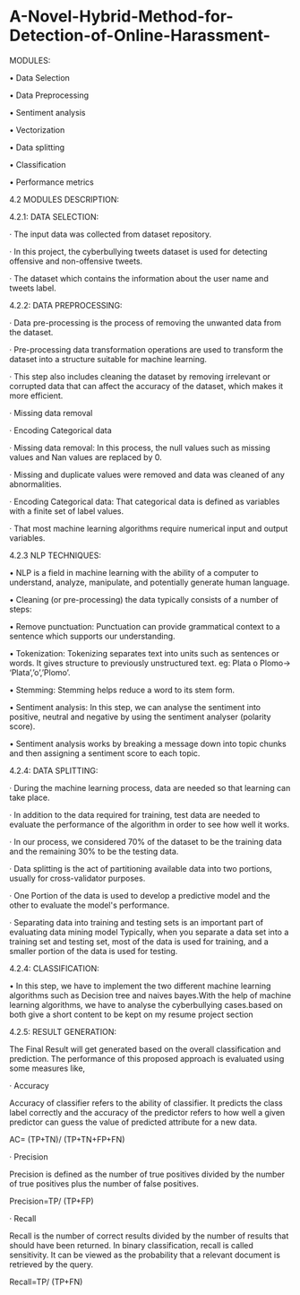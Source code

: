 # A-Novel-Hybrid-Method-for-Detection-of-Online-Harassment-

MODULES:

• Data Selection

• Data Preprocessing

• Sentiment analysis

• Vectorization

• Data splitting

• Classification

• Performance metrics

4.2 MODULES DESCRIPTION:

4.2.1: DATA SELECTION:

· The input data was collected from dataset repository.

· In this project, the cyberbullying tweets dataset is used for detecting offensive and non-offensive tweets.

· The dataset which contains the information about the user name and tweets label.


4.2.2: DATA PREPROCESSING:

· Data pre-processing is the process of removing the unwanted data from the dataset.

· Pre-processing data transformation operations are used to transform the dataset into a structure suitable for machine learning.

· This step also includes cleaning the dataset by removing irrelevant or corrupted data that can affect the accuracy of the dataset, which makes it more efficient.

· Missing data removal

· Encoding Categorical data

· Missing data removal: In this process, the null values such as missing values and Nan values are replaced by 0.

· Missing and duplicate values were removed and data was cleaned of any abnormalities.

· Encoding Categorical data: That categorical data is defined as variables with a finite set of label values.

· That most machine learning algorithms require numerical input and output variables.

4.2.3 NLP TECHNIQUES:

• NLP is a field in machine learning with the ability of a computer to understand, analyze, manipulate, and potentially generate human language.

• Cleaning (or pre-processing) the data typically consists of a number of steps:

• Remove punctuation: Punctuation can provide grammatical context to a sentence which supports our understanding.

• Tokenization: Tokenizing separates text into units such as sentences or words. It gives structure to previously unstructured text. eg: Plata o Plomo-> ‘Plata’,’o’,’Plomo’.

• Stemming: Stemming helps reduce a word to its stem form.

• Sentiment analysis: In this step, we can analyse the sentiment into positive, neutral and negative by using the sentiment analyser (polarity score).

• Sentiment analysis works by breaking a message down into topic chunks and then assigning a sentiment score to each topic.


4.2.4: DATA SPLITTING:

· During the machine learning process, data are needed so that learning can take place.

· In addition to the data required for training, test data are needed to evaluate the performance of the algorithm in order to see how well it works.

· In our process, we considered 70% of the dataset to be the training data and the remaining 30% to be the testing data.

· Data splitting is the act of partitioning available data into two portions, usually for cross-validator purposes.

· One Portion of the data is used to develop a predictive model and the other to evaluate the model's performance.

· Separating data into training and testing sets is an important part of evaluating data mining model
Typically, when you separate a data set into a training set and testing set, most of the data is used for training, and a smaller portion of the data is used for testing.


4.2.4: CLASSIFICATION:

• In this step, we have to implement the two different machine learning algorithms such as Decision tree and naives bayes.With the help of machine learning algorithms, we have to analyse the cyberbullying cases.based on both give a short content to be kept on my resume project section 

4.2.5: RESULT GENERATION:

The Final Result will get generated based on the overall classification and prediction. The performance of this proposed approach is evaluated using some measures like,

· Accuracy

Accuracy of classifier refers to the ability of classifier. It predicts the class label correctly and the accuracy of the predictor refers to how well a given predictor can guess the value of predicted attribute for a new data.

AC= (TP+TN)/ (TP+TN+FP+FN)

· Precision

Precision is defined as the number of true positives divided by the number of true positives plus the number of false positives.

Precision=TP/ (TP+FP)


· Recall

Recall is the number of correct results divided by the number of results that should have been returned. In binary classification, recall is called sensitivity. It can be viewed as the probability that a relevant document is retrieved by the query.

Recall=TP/ (TP+FN)
